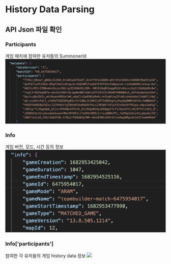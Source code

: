 # History Data Parsing
## API Json 파일 확인
### Participants
게임 매치에 참여한 유저들의 SummonerId 
![](../Images/json_participants.png)

### Info
게임 버전, 모드, 시간 등의 정보
![](../Images/json_info.png)

### Info['participants']
참여한 각 유저들의 게임 history data 정보
![](../Images/json_Info['participants'].png)
